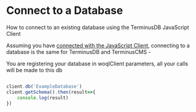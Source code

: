# Connect to a Database
How to connect to an existing database using the TerminusDB JavaScript Client

Assuming you have [connected with the JavaScript Client](./connect-to-javascript-client.md), connecting to a database is the same for TerminusDB and TerminusCMS -

You are registering your database in woqlClient parameters, all your calls will be made to this db

```js

client.db('ExampleDatabase')
client.getSchema().then(result=>{
    console.log(result)
})

```
